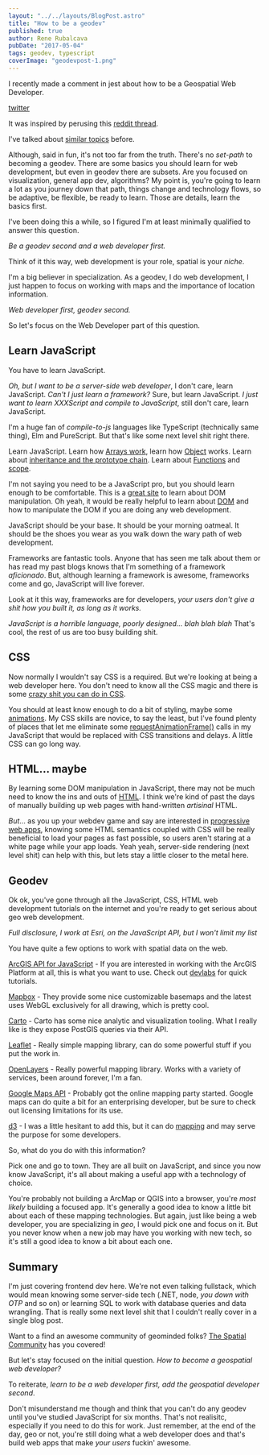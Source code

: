 ```yaml
---
layout: "../../layouts/BlogPost.astro"
title: "How to be a geodev"
published: true
author: Rene Rubalcava
pubDate: "2017-05-04"
tags: geodev, typescript
coverImage: "geodevpost-1.png"
---
```


I recently made a comment in jest about how to be a Geospatial Web Developer.

[twitter](https://twitter.com/odoenet/status/858773180655190016)

It was inspired by perusing this [reddit thread](https://www.reddit.com/r/gis/comments/68ff95/how_to_become_a_geospatial_web_developer/).

I've talked about [similar topics](https://odoe.net/blog/gis-analyst-gis-developer/) before.

Although, said in fun, it's not too far from the truth. There's no _set-path_ to becoming a geodev. There are some basics you should learn for web development, but even in geodev there are subsets. Are you focused on visualization, general app dev, algorithms? My point is, you're going to learn a lot as you journey down that path, things change and technology flows, so be adaptive, be flexible, be ready to learn. Those are details, learn the basics first.

I've been doing this a while, so I figured I'm at least minimally qualified to answer this question.

_Be a geodev second and a web developer first._

Think of it this way, web development is your role, spatial is your _niche_.

I'm a big believer in specialization. As a geodev, I do web development, I just happen to focus on working with maps and the importance of location information.

_Web developer first, geodev second._

So let's focus on the Web Developer part of this question.

## Learn JavaScript

You have to learn JavaScript.

_Oh, but I want to be a server-side web developer_, I don't care, learn JavaScript. _Can't I just learn a framework?_ Sure, but learn JavaScript. _I just want to learn XXXScript and compile to JavaScript_, still don't care, learn JavaScript.

I'm a huge fan of _compile-to-js_ languages like TypeScript (technically same thing), Elm and PureScript. But that's like some next level shit right there.

Learn JavaScript. Learn how [Arrays work](https://developer.mozilla.org/en-US/docs/Web/JavaScript/Reference/Global_Objects/Array), learn how [Object](https://developer.mozilla.org/en-US/docs/Web/JavaScript/Reference/Global_Objects/Object) works. Learn about [inheritance and the prototype chain](https://developer.mozilla.org/en-US/docs/Web/JavaScript/Inheritance_and_the_prototype_chain). Learn about [Functions](https://developer.mozilla.org/en-US/docs/Web/JavaScript/Reference/Global_Objects/Function) and [scope](https://docs.microsoft.com/en-us/scripting/javascript/advanced/variable-scope-javascript).

I'm not saying you need to be a JavaScript pro, but you should learn enough to be comfortable. This is a [great site](https://plainjs.com/javascript/) to learn about DOM manipulation. Oh yeah, it would be really helpful to learn about [DOM](https://developer.mozilla.org/en-US/docs/Web/API/Document_Object_Model/Introduction) and how to manipulate the DOM if you are doing any web development.

JavaScript should be your base. It should be your morning oatmeal. It should be the shoes you wear as you walk down the wary path of web development.

Frameworks are fantastic tools. Anyone that has seen me talk about them or has read my past blogs knows that I'm something of a framework _aficionado_. But, although learning a framework is awesome, frameworks come and go, JavaScript will live forever.

Look at it this way, frameworks are for developers, _your users don't give a shit how you built it, as long as it works._

_JavaScript is a horrible language, poorly designed... blah blah blah_ That's cool, the rest of us are too busy building shit.

## CSS

Now normally I wouldn't say CSS is a required. But we're looking at being a web developer here. You don't need to know all the CSS magic and there is some [crazy shit you can do in CSS](http://www.michaelbromley.co.uk/blog/298/on-building-a-3d-game-with-css).

You should at least know enough to do a bit of styling, maybe some [animations](https://developer.mozilla.org/en-US/docs/Web/CSS/CSS_Animations/Using_CSS_animations). My CSS skills are novice, to say the least, but I've found plenty of places that let me eliminate some [requestAnimationFrame()](https://developer.mozilla.org/en-US/docs/Web/API/window/requestAnimationFrame) calls in my JavaScript that would be replaced with CSS transitions and delays. A little CSS can go long way.

## HTML... maybe

By learning some DOM manipulation in JavaScript, there may not be much need to know the ins and outs of [HTML](https://developer.mozilla.org/en-US/docs/Learn/HTML/Introduction_to_HTML). I think we're kind of past the days of manually building up web pages with hand-written _artisinal_ HTML.

_But_... as you up your webdev game and say are interested in [progressive web apps](https://developers.google.com/web/fundamentals/getting-started/codelabs/your-first-pwapp/), knowing some HTML semantics coupled with CSS will be really beneficial to load your pages as fast possible, so users aren't staring at a white page while your app loads. Yeah yeah, server-side rendering (next level shit) can help with this, but lets stay a little closer to the metal here.

## Geodev

Ok ok, you've gone through all the JavaScript, CSS, HTML web development tutorials on the internet and you're ready to get serious about geo web development.

_Full disclosure, I work at Esri, on the JavaScript API, but I won't limit my list_

You have quite a few options to work with spatial data on the web.

[ArcGIS API for JavaScript](https://developers.arcgis.com/javascript/) - If you are interested in working with the ArcGIS Platform at all, this is what you want to use. Check out [devlabs](https://developers.arcgis.com/labs/) for quick tutorials.

[Mapbox](https://www.mapbox.com/) - They provide some nice customizable basemaps and the latest uses WebGL exclusively for all drawing, which is pretty cool.

[Carto](https://carto.com/) - Carto has some nice analytic and visualization tooling. What I really like is they expose PostGIS queries via their API.

[Leaflet](http://leafletjs.com/) - Really simple mapping library, can do some powerful stuff if you put the work in.

[OpenLayers](https://openlayers.org/) - Really powerful mapping library. Works with a variety of services, been around forever, I'm a fan.

[Google Maps API](https://developers.google.com/maps/) - Probably got the online mapping party started. Google maps can do quite a bit for an enterprising developer, but be sure to check out licensing limitations for its use.

[d3](https://d3js.org/) - I was a little hesitant to add this, but it can do [mapping](http://maptimeboston.github.io/d3-maptime/#/) and may serve the purpose for some developers.

So, what do you do with this information?

Pick one and go to town. They are all built on JavaScript, and since you now know JavaScript, it's all about making a useful app with a technology of choice.

You're probably not building a ArcMap or QGIS into a browser, you're _most likely_ building a focused app. It's generally a good idea to know a little bit about each of these mapping technologies. But again, just like being a web developer, you are specializing in _geo_, I would pick one and focus on it. But you never know when a new job may have you working with new tech, so it's still a good idea to know a bit about each one.

## Summary

I'm just covering frontend dev here. We're not even talking fullstack, which would mean knowing some server-side tech (.NET, node, _you down with OTP_ and so on) or learning SQL to work with database queries and data wrangling. That is really some next level shit that I couldn't really cover in a single blog post.

Want to a find an awesome community of geominded folks? [The Spatial Community](http://thespatialcommunity.org/) has you covered!

But let's stay focused on the initial question. _How to become a geospatial web developer?_

To reiterate, _learn to be a web developer first, add the geospatial developer second_.

Don't misunderstand me though and think that you can't do any geodev until you've studied JavaScript for six months. That's not realisitc, especially if you need to do this for work. Just remember, at the end of the day, geo or not, you're still doing what a web developer does and that's build web apps that make _your users_ fuckin' awesome.
